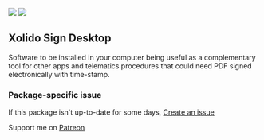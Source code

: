[![](https://img.shields.io/chocolatey/v/xolidosigndesktop?color=green&label=xolidosigndesktop)](https://chocolatey.org/packages/xolidosigndesktop) [![](https://img.shields.io/chocolatey/dt/xolidosigndesktop)](https://chocolatey.org/packages/xolidosigndesktop)

## Xolido Sign Desktop
Software to be installed in your computer being useful as a complementary tool for other apps 
and telematics procedures that could need PDF signed electronically with time-stamp.

### Package-specific issue
If this package isn't up-to-date for some days, [Create an issue](https://github.com/tunisiano187/chocolatey-packages/issues/new)

Support me on [Patreon](https://www.patreon.com/bePatron?u=39585820)